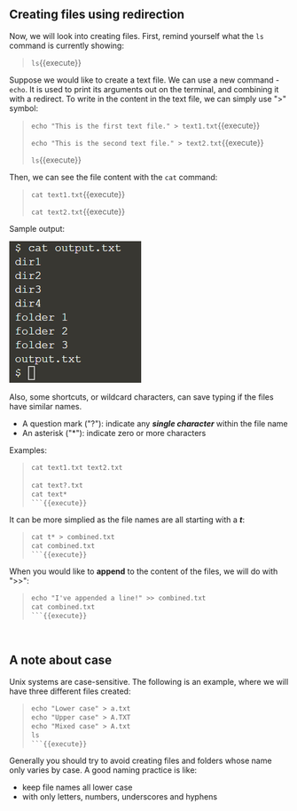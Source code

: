 ## Creating files using redirection

Now, we will look into creating files. First, remind yourself what the `ls` command is currently showing:
> `ls`{{execute}}

Suppose we would like to create a text file. We can use a new command - `echo`. It is used to print its arguments out on the terminal, and combining it with a redirect. To write in the content in the text file, we can simply use ">" symbol:
> `echo "This is the first text file." > text1.txt`{{execute}}
> 
> `echo "This is the second text file." > text2.txt`{{execute}}
> 
> `ls`{{execute}}

Then, we can see the file content with the `cat` command:
> `cat text1.txt`{{execute}}
> 
> `cat text2.txt`{{execute}}

Sample output:

![Picture 2](./assets/pic2.png)

Also, some shortcuts, or wildcard characters, can save typing if the files have similar names. 
- A question mark ("?"): indicate any **_single character_** within the file name
- An asterisk ("*"): indicate zero or more characters

Examples:
> ```
> cat text1.txt text2.txt
> 
> cat text?.txt
> cat text*
> ```{{execute}}

It can be more simplied as the file names are all starting with a **_t_**:
> ```
> cat t* > combined.txt
> cat combined.txt
> ```{{execute}}

When you would like to **append** to the content of the files, we will do with ">>":
> ```
> echo "I've appended a line!" >> combined.txt
> cat combined.txt
> ```{{execute}}

<br/>

## A note about case

Unix systems are case-sensitive. The following is an example, where we will have three different files created:
> ```
> echo "Lower case" > a.txt
> echo "Upper case" > A.TXT
> echo "Mixed case" > A.txt
> ls
> ```{{execute}}

Generally you should try to avoid creating files and folders whose name only varies by case. A good naming practice is like:
- keep file names all lower case
- with only letters, numbers, underscores and hyphens

<br/>
